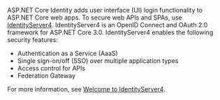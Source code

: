 ASP.NET Core Identity adds user interface (UI) login functionality to ASP.NET Core web apps. To secure web APIs and SPAs, use [IdentityServer4](https://identityserver.io). IdentityServer4 is an OpenID Connect and OAuth 2.0 framework for ASP.NET Core 3.0. IdentityServer4 enables the following security features:

* Authentication as a Service (AaaS)
* Single sign-on/off (SSO) over multiple application types
* Access control for APIs
* Federation Gateway

For more information, see [Welcome to IdentityServer4](http://docs.identityserver.io/en/latest/index.html).